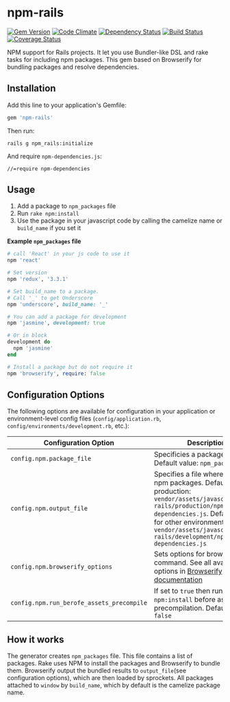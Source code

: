 # npm-rails

[![Gem Version](https://badge.fury.io/rb/npm-rails.svg)](https://badge.fury.io/rb/npm-rails)
[![Code Climate](https://codeclimate.com/github/endenwer/npm-rails/badges/gpa.svg)](https://codeclimate.com/github/endenwer/npm-rails)
[![Dependency Status](https://gemnasium.com/endenwer/npm-rails.svg)](https://gemnasium.com/endenwer/npm-rails)
[![Build Status](https://travis-ci.org/endenwer/npm-rails.svg?branch=master)](https://travis-ci.org/endenwer/npm-rails)
[![Coverage Status](https://coveralls.io/repos/github/endenwer/npm-rails/badge.svg?branch=master)](https://coveralls.io/github/endenwer/npm-rails?branch=master)

NPM support for Rails projects. It let you use Bundler-like DSL and rake tasks
for including npm packages. This gem based on Browserify for bundling packages
and resolve dependencies.

## Installation

Add this line to your application's Gemfile:

```ruby
gem 'npm-rails'
```

Then run:

    rails g npm_rails:initialize

And require `npm-dependencies.js`:

    //=require npm-dependencies

## Usage

1. Add a package to `npm_packages` file
2. Run `rake npm:install`
3. Use the package in your javascript code by calling the camelize name
or `build_name` if you set it

**Example `npm_packages` file**

```ruby
# call 'React' in your js code to use it
npm 'react'

# Set version
npm 'redux', '3.3.1'

# Set build_name to a package.
# Call '_' to get Underscore
npm 'underscore', build_name: '_'

# You can add a package for development
npm 'jasmine', development: true

# Or in block
development do
  npm 'jasmine'
end

# Install a package but do not require it
npm 'browserify', require: false
```

## Configuration Options

The following options are available for configuration in your application or environment-level
config files (`config/application.rb`, `config/environments/development.rb`, etc.):

| Configuration Option                      | Description                                                                                                                                  |
|-------------------------------------------|--------------------------------------------------------------------------------------------------------------------------------------------- |
| `config.npm.package_file`                 | Specificies a package file. Default value: `npm_packages`                                                                                    |
| `config.npm.output_file`                  | Specifies a file where to bundle npm packages. Default value for production: `vendor/assets/javascripts/npm-rails/production/npm-dependencies.js`. Default value for other environments: `vendor/assets/javascripts/npm-rails/development/npm-dependencies.js`                               |
| `config.npm.browserify_options`           | Sets options for browserify command. See all available options in [Browserify documentation](https://github.com/substack/node-browserify#usage) |
| `config.npm.run_berofe_assets_precompile` | If set to `true` then run `rake npm:install` before assets precompilation. Default value: `false` |

## How it works

The generator creates `npm_packages` file. This file contains a list of packages. Rake uses NPM to install the packages and Browserify to bundle them. Browserify output the bundled results to `output_file`(see configuration options), which are then loaded by sprockets. All packages attached to `window` by `build_name`, which by default is the camelize package name.


